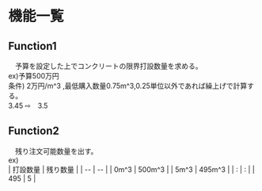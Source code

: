 # 機能一覧

## Function1
　予算を設定した上でコンクリートの限界打設数量を求める。   
ex)予算500万円  
	条件)	2万円/m^3 ,最低購入数量0.75m^3,0.25単位以外であれば繰上げで計算する。  
		3.45 ⇨　3.5   
	
## Function2
　残り注文可能数量を出す。   
  ex)  
| 打設数量 | 残り数量 |
| -- | -- |
| 0m^3 | 500m^3 |
| 5m^3 | 495m^3 |
| : | : |
| 495 | 5 |
 
      
